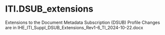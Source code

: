 # ITI.DSUB_extensions
Extensions to the Document Metadata Subscription (DSUB)  Profile
Changes are in IHE_ITI_Suppl_DSUB_Extensions_Rev1-6_TI_2024-10-22.docx
